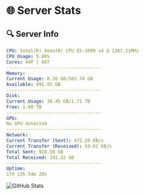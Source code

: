 # 🌐 Server Stats
## 🔍 Server Info
```yaml
CPU: Intel(R) Xeon(R) CPU E5-2699 v4 @ 1367.21MHz
CPU Usage: 5.80%
Cores: 44P | 88T
-----------------------------------
Memory:
Current Usage: 8.36 GB/503.74 GB
Available: 491.93 GB
-----------------------------------
Disk:
Current Usage: 30.45 GB/1.71 TB
Free: 1.60 TB
-----------------------------------
GPU:
No GPU detected
-----------------------------------
Network:
Current Transfer (Sent): 472.29 KB/s
Current Transfer (Received): 59.62 KB/s
Total Sent: 928.58 GB
Total Received: 191.22 GB
-----------------------------------
Uptime:
17d 13h 54m 20s
```
![GitHub Stats](https://img.shields.io/badge/Updated-2025-05-07_07:03:08-blue)